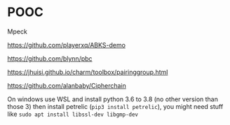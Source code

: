 # POOC
Mpeck


https://github.com/playerxq/ABKS-demo

https://github.com/blynn/pbc

https://jhuisi.github.io/charm/toolbox/pairinggroup.html

https://github.com/alanbaby/Cipherchain



On windows use WSL and install python 3.6 to 3.8 (no other version than those 3)
then install petrelic (`pip3 install petrelic`), you might need stuff like `sudo apt install libssl-dev libgmp-dev`